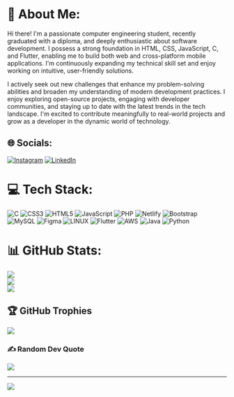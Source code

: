 # 💫 About Me:
Hi there! I'm a passionate computer engineering student, recently graduated with a diploma, and deeply enthusiastic about software development. I possess a strong foundation in HTML, CSS, JavaScript, C, and Flutter, enabling me to build both web and cross-platform mobile applications. I'm continuously expanding my technical skill set and enjoy working on intuitive, user-friendly solutions.

I actively seek out new challenges that enhance my problem-solving abilities and broaden my understanding of modern development practices. I enjoy exploring open-source projects, engaging with developer communities, and staying up to date with the latest trends in the tech landscape. I'm excited to contribute meaningfully to real-world projects and grow as a developer in the dynamic world of technology.

## 🌐 Socials:
[![Instagram](https://img.shields.io/badge/Instagram-%23E4405F.svg?logo=Instagram&logoColor=white)](https://instagram.com/https://www.instagram.com/vinit._.06/?igshid=ZGUzMzM3NWJiOQ%3D%3D) [![LinkedIn](https://img.shields.io/badge/LinkedIn-%230077B5.svg?logo=linkedin&logoColor=white)](https://linkedin.com/in/https://www.linkedin.com/in/vinit-shah-2aba49256) 

# 💻 Tech Stack:
![C](https://skillicons.dev/icons?i=c) ![CSS3](https://skillicons.dev/icons?i=css) ![HTML5](https://skillicons.dev/icons?i=html) ![JavaScript](https://skillicons.dev/icons?i=javascript) ![PHP](https://skillicons.dev/icons?i=php) ![Netlify](https://skillicons.dev/icons?i=netlify) ![Bootstrap](https://skillicons.dev/icons?i=bootstrap) ![MySQL](https://skillicons.dev/icons?i=mysql)  ![Figma](https://skillicons.dev/icons?i=figma) ![LINUX](https://skillicons.dev/icons?i=linux)  ![Flutter](https://skillicons.dev/icons?i=flutter)  ![AWS](https://skillicons.dev/icons?i=aws)  ![Java](https://skillicons.dev/icons?i=java)  ![Python](https://skillicons.dev/icons?i=python)  ![]()

# 📊 GitHub Stats:
![](https://github-readme-stats.vercel.app/api?username=Vinit062006&theme=radical&hide_border=false&include_all_commits=true&count_private=true)<br/>
![](https://github-readme-streak-stats.herokuapp.com/?user=Vinit062006&theme=radical&hide_border=false)<br/>
![](https://github-readme-stats.vercel.app/api/top-langs/?username=Vinit062006&theme=radical&hide_border=false&include_all_commits=true&count_private=true&layout=compact)

## 🏆 GitHub Trophies
![](https://github-profile-trophy.vercel.app/?username=Vinit062006&theme=radical&no-frame=false&no-bg=false&margin-w=4)

### ✍️ Random Dev Quote
![](https://quotes-github-readme.vercel.app/api?type=vetical&theme=radical)

---
[![](https://visitcount.itsvg.in/api?id=Vinit062006&icon=1&color=9)](https://visitcount.itsvg.in)

